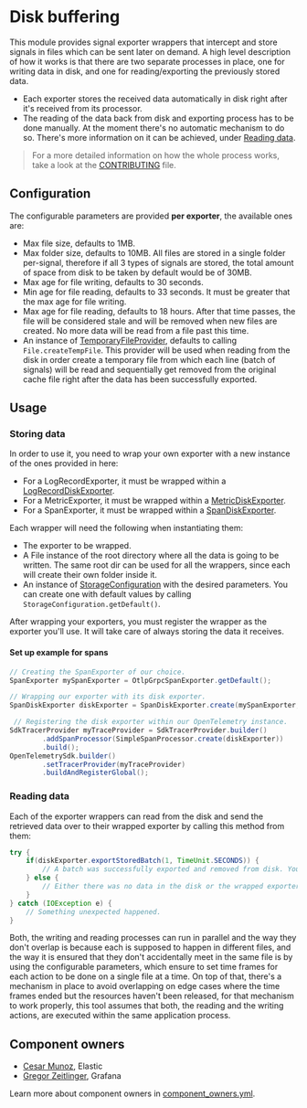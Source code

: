 # Disk buffering

This module provides signal exporter wrappers that intercept and store signals in files which can be
sent later on demand. A high level description of how it works is that there are two separate
processes in place, one for writing data in disk, and one for reading/exporting the previously
stored data.

* Each exporter stores the received data automatically in disk right after it's received from its
  processor.
* The reading of the data back from disk and exporting process has to be done manually. At
  the moment there's no automatic mechanism to do so. There's more information on it can be
  achieved, under [Reading data](#reading-data).

> For a more detailed information on how the whole process works, take a look at
the [CONTRIBUTING](CONTRIBUTING.md) file.

## Configuration

The configurable parameters are provided **per exporter**, the available ones are:

* Max file size, defaults to 1MB.
* Max folder size, defaults to 10MB. All files are stored in a single folder per-signal, therefore
  if all 3 types of signals are stored, the total amount of space from disk to be taken by default
  would be of 30MB.
* Max age for file writing, defaults to 30 seconds.
* Min age for file reading, defaults to 33 seconds. It must be greater that the max age for file
  writing.
* Max age for file reading, defaults to 18 hours. After that time passes, the file will be
  considered stale and will be removed when new files are created. No more data will be read from a
  file past this time.
* An instance
  of [TemporaryFileProvider](src/main/java/io/opentelemetry/contrib/disk/buffering/storage/files/TemporaryFileProvider.java),
  defaults to calling `File.createTempFile`. This provider will be used when reading from the disk
  in order create a temporary file from which each line (batch of signals) will be read and
  sequentially get removed from the original cache file right after the data has been successfully
  exported.

## Usage

### Storing data

In order to use it, you need to wrap your own exporter with a new instance of
the ones provided in here:

* For a LogRecordExporter, it must be wrapped within
  a [LogRecordDiskExporter](src/main/java/io/opentelemetry/contrib/disk/buffering/exporters/LogRecordDiskExporter.java).
* For a MetricExporter, it must be wrapped within
  a [MetricDiskExporter](src/main/java/io/opentelemetry/contrib/disk/buffering/exporters/MetricDiskExporter.java).
* For a SpanExporter, it must be wrapped within
  a [SpanDiskExporter](src/main/java/io/opentelemetry/contrib/disk/buffering/exporters/SpanDiskExporter.java).

Each wrapper will need the following when instantiating them:

* The exporter to be wrapped.
* A File instance of the root directory where all the data is going to be written. The same root dir
  can be used for all the wrappers, since each will create their own folder inside it.
* An instance
  of [StorageConfiguration](src/main/java/io/opentelemetry/contrib/disk/buffering/storage/StorageConfiguration.java)
  with the desired parameters. You can create one with default values by
  calling `StorageConfiguration.getDefault()`.

After wrapping your exporters, you must register the wrapper as the exporter you'll use. It will
take care of always storing the data it receives.

#### Set up example for spans

```java
// Creating the SpanExporter of our choice.
SpanExporter mySpanExporter = OtlpGrpcSpanExporter.getDefault();

// Wrapping our exporter with its disk exporter.
SpanDiskExporter diskExporter = SpanDiskExporter.create(mySpanExporter, new File("/my/signals/cache/dir"), StorageConfiguration.getDefault());

 // Registering the disk exporter within our OpenTelemetry instance.
SdkTracerProvider myTraceProvider = SdkTracerProvider.builder()
        .addSpanProcessor(SimpleSpanProcessor.create(diskExporter))
        .build();
OpenTelemetrySdk.builder()
        .setTracerProvider(myTraceProvider)
        .buildAndRegisterGlobal();

```

### Reading data

Each of the exporter wrappers can read from the disk and send the retrieved data over to their
wrapped exporter by calling this method from them:

```java
try {
    if(diskExporter.exportStoredBatch(1, TimeUnit.SECONDS)) {
        // A batch was successfully exported and removed from disk. You can call this method for as long as it keeps returning true.
    } else {
        // Either there was no data in the disk or the wrapped exporter returned CompletableResultCode.ofFailure().
    }
} catch (IOException e) {
    // Something unexpected happened.
}
```

Both, the writing and reading processes can run in parallel and the way they don't overlap is
because each is supposed to happen in different files, and the way it is ensured that they don't
accidentally meet in the same file is by using the configurable parameters, which ensure to set time
frames for each action to be done on a single file at a time. On top of that, there's a mechanism in
place to avoid overlapping on edge cases where the time frames ended but the resources haven't been
released, for that mechanism to work properly, this tool assumes that both, the reading and the
writing actions, are executed within the same application process.

## Component owners

- [Cesar Munoz](https://github.com/LikeTheSalad), Elastic
- [Gregor Zeitlinger](https://github.com/zeitlinger), Grafana

Learn more about component owners in [component_owners.yml](../.github/component_owners.yml).
